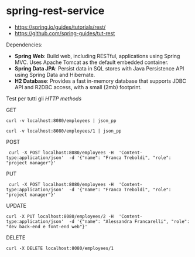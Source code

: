 # spring-rest-service

- https://spring.io/guides/tutorials/rest/
- https://github.com/spring-guides/tut-rest

Dependencies:

- **Spring Web**: Build web, including RESTful, applications using Spring MVC. 
  Uses Apache Tomcat as the default embedded container.
- **Spring Data JPA**: Persist data in SQL stores with Java Persistence API 
  using Spring Data and Hibernate.
- **H2 Database**:  Provides a fast in-memory database that supports JDBC API 
  and R2DBC access, with a small (2mb) footprint.


Test per tutti gli _HTTP methods_

GET
```
curl -v localhost:8080/employees | json_pp

curl -v localhost:8080/employees/1 | json_pp
```

POST
```
 curl -X POST localhost:8080/employees -H  'Content-type:application/json'  -d '{"name": "Franca Treboldi", "role": "project manager"}'
```

PUT
```
 curl -X POST localhost:8080/employees -H  'Content-type:application/json'  -d '{"name": "Franca Treboldi", "role": "project manager"}'
```

UPDATE
```
curl -X PUT localhost:8080/employees/2 -H  'Content-type:application/json'  -d '{"name": "Alessandra Francarelli", "role":
"dev back-end e font-end web"}'
```

DELETE
```
curl -X DELETE localhost:8080/employees/1
```